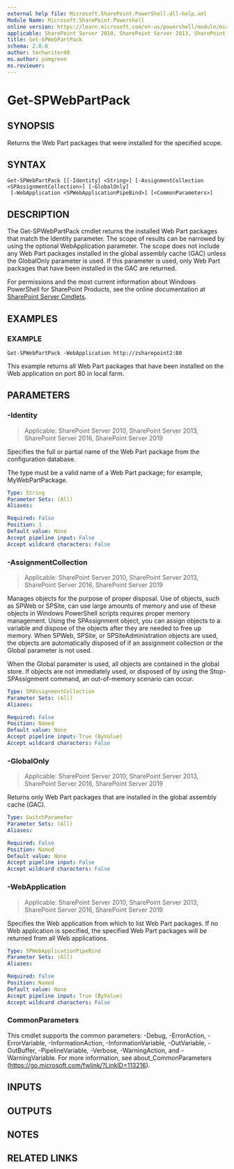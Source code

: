 ```yaml
---
external help file: Microsoft.SharePoint.PowerShell.dll-help.xml
Module Name: Microsoft.SharePoint.Powershell
online version: https://learn.microsoft.com/en-us/powershell/module/microsoft.sharepoint.powershell/get-spwebpartpack
applicable: SharePoint Server 2010, SharePoint Server 2013, SharePoint Server 2016, SharePoint Server 2019
title: Get-SPWebPartPack
schema: 2.0.0
author: techwriter40
ms.author: pamgreen
ms.reviewer:
---
```


# Get-SPWebPartPack

## SYNOPSIS

Returns the Web Part packages that were installed for the specified scope.


## SYNTAX

```
Get-SPWebPartPack [[-Identity] <String>] [-AssignmentCollection <SPAssignmentCollection>] [-GlobalOnly]
 [-WebApplication <SPWebApplicationPipeBind>] [<CommonParameters>]
```

## DESCRIPTION
The Get-SPWebPartPack cmdlet returns the installed Web Part packages that match the Identity parameter.
The scope of results can be narrowed by using the optional WebApplication parameter.
The scope does not include any Web Part packages installed in the global assembly cache (GAC) unless the GlobalOnly parameter is used.
If this parameter is used, only Web Part packages that have been installed in the GAC are returned.

For permissions and the most current information about Windows PowerShell for SharePoint Products, see the online documentation at [SharePoint Server Cmdlets](https://learn.microsoft.com/powershell/sharepoint/sharepoint-server/sharepoint-server-cmdlets).

## EXAMPLES

### EXAMPLE
```
Get-SPWebPartPack -WebApplication http://zsharepoint2:80
```

This example returns all Web Part packages that have been installed on the Web application on port 80 in local farm.

## PARAMETERS

### -Identity

> Applicable: SharePoint Server 2010, SharePoint Server 2013, SharePoint Server 2016, SharePoint Server 2019

Specifies the full or partial name of the Web Part package from the configuration database.

The type must be a valid name of a Web Part package; for example, MyWebPartPackage.

```yaml
Type: String
Parameter Sets: (All)
Aliases:

Required: False
Position: 1
Default value: None
Accept pipeline input: False
Accept wildcard characters: False
```

### -AssignmentCollection

> Applicable: SharePoint Server 2010, SharePoint Server 2013, SharePoint Server 2016, SharePoint Server 2019

Manages objects for the purpose of proper disposal.
Use of objects, such as SPWeb or SPSite, can use large amounts of memory and use of these objects in Windows PowerShell scripts requires proper memory management.
Using the SPAssignment object, you can assign objects to a variable and dispose of the objects after they are needed to free up memory.
When SPWeb, SPSite, or SPSiteAdministration objects are used, the objects are automatically disposed of if an assignment collection or the Global parameter is not used.

When the Global parameter is used, all objects are contained in the global store.
If objects are not immediately used, or disposed of by using the Stop-SPAssignment command, an out-of-memory scenario can occur.

```yaml
Type: SPAssignmentCollection
Parameter Sets: (All)
Aliases:

Required: False
Position: Named
Default value: None
Accept pipeline input: True (ByValue)
Accept wildcard characters: False
```

### -GlobalOnly

> Applicable: SharePoint Server 2010, SharePoint Server 2013, SharePoint Server 2016, SharePoint Server 2019

Returns only Web Part packages that are installed in the global assembly cache (GAC).

```yaml
Type: SwitchParameter
Parameter Sets: (All)
Aliases:

Required: False
Position: Named
Default value: None
Accept pipeline input: False
Accept wildcard characters: False
```

### -WebApplication

> Applicable: SharePoint Server 2010, SharePoint Server 2013, SharePoint Server 2016, SharePoint Server 2019

Specifies the Web application from which to list Web Part packages.
If no Web application is specified, the specified Web Part packages will be returned from all Web applications.

```yaml
Type: SPWebApplicationPipeBind
Parameter Sets: (All)
Aliases:

Required: False
Position: Named
Default value: None
Accept pipeline input: True (ByValue)
Accept wildcard characters: False
```

### CommonParameters
This cmdlet supports the common parameters: -Debug, -ErrorAction, -ErrorVariable, -InformationAction, -InformationVariable, -OutVariable, -OutBuffer, -PipelineVariable, -Verbose, -WarningAction, and -WarningVariable. For more information, see about_CommonParameters (https://go.microsoft.com/fwlink/?LinkID=113216).

## INPUTS

## OUTPUTS

## NOTES

## RELATED LINKS
